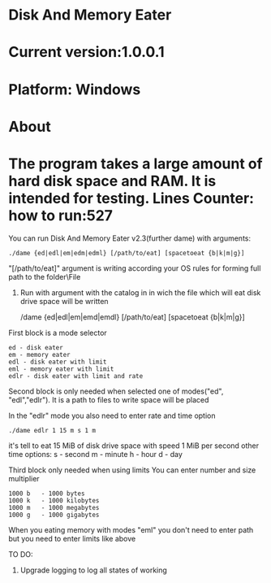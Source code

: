 Disk And Memory Eater
===
Current version:1.0.0.1
==
Platform: Windows
==
 About
=
The program takes a large amount of hard disk space and RAM. It is intended for testing.
Lines Counter:
 how to run:527
=

You can run Disk And Memory Eater v2.3(further dame) with arguments:

    ./dame {ed|edl|em|edm|edml} [/path/to/eat] [spacetoeat {b|k|m|g}] 
	
	
"[/path/to/eat]" argument is writing according your OS rules for forming full path to the folder\File

1) Run with argument with the catalog in in wich the file which will eat disk drive space will be written

      /dame {ed|edl|em|emd|emdl} [/path/to/eat] [spacetoeat {b|k|m|g}] 

First block is a mode selector

    ed - disk eater
    em - memory eater
    edl - disk eater with limit
    eml - memory eater with limit
    edlr - disk eater with limit and rate


Second block is only needed when selected one of modes("ed", "edl","edlr"). 
It is a path to files to write space will be placed

In the "edlr" mode you also need to enter rate and time option

    ./dame edlr 1 15 m s 1 m
it's tell to eat 15 MiB of disk drive space with speed 1 MiB per second
other time options:
    s - second
    m - minute
    h - hour
    d - day

Third block only needed when using limits
You can enter number and size multiplier

    1000 b   - 1000 bytes
    1000 k   - 1000 kilobytes
    1000 m   - 1000 megabytes
    1000 g   - 1000 gigabytes

When you eating memory with modes "eml" you don't need to enter path but you need to enter limits like above

TO DO:
1) Upgrade logging to log all states of working


